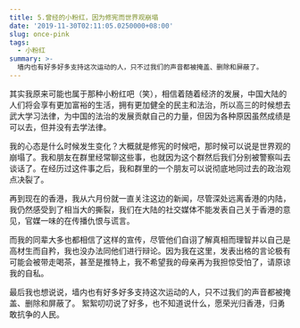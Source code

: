 ```yaml
---
title: 5.曾经的小粉红，因为修宪而世界观崩塌
date: '2019-11-30T02:11:05.0250000+08:00'
slug: once-pink
tags:
  - 小粉红
summary: >-
  墙内也有好多好多支持这次运动的人，只不过我们的声音都被掩盖、删除和屏蔽了。
---
```

其实我原来可能也属于那种小粉红吧（笑），相信着随着经济的发展，中国大陆的人们将会享有更加富裕的生活，拥有更加健全的民主和法治，所以高三的时候想去武大学习法律，为中国的法治的发展贡献自己的力量，但因为各种原因虽然成绩是可以去，但并没有去学法律。

我的心态是什么时候发生变化？大概就是修宪的时候吧，那时候可以说是世界观的崩塌了。我和朋友在群里经常聊这些事，也就因为这个群然后我们分别被警察叫去谈话了。在经历过这件事之后，我和群里的一个朋友可以说彻底地同过去的政治观点决裂了。

再到现在的香港，我从六月份就一直关注这边的新闻，尽管深处远离香港的内陆，我仍然感受到了相当大的撕裂，我们在大陆的社交媒体不能发表自己关于香港的意见，官媒一味的在传播仇恨与谎言。

而我的同辈大多也都相信了这样的宣传，尽管他们自诩了解真相而理智并以自己是高材生而自矜，我也没办法同他们进行辩论。因为我在这里，发表出格的言论极有可能会被带走喝茶，甚至是推特上，我不希望我的母亲再为我担惊受怕了，请原谅我的自私。

最后我也想说说，墙内也有好多好多支持这次运动的人，只不过我们的声音都被掩盖、删除和屏蔽了。 絮絮叨叨说了好多，也不知道说什么，愿荣光归香港，归勇敢抗争的人民。
